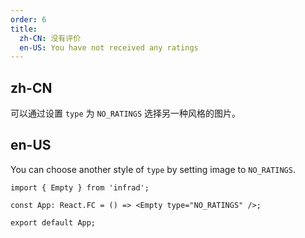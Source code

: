 ```yaml
---
order: 6
title:
  zh-CN: 没有评价
  en-US: You have not received any ratings
---
```


## zh-CN

可以通过设置 `type` 为 `NO_RATINGS` 选择另一种风格的图片。

## en-US

You can choose another style of `type` by setting image to `NO_RATINGS`.

```tsx
import { Empty } from 'infrad';

const App: React.FC = () => <Empty type="NO_RATINGS" />;

export default App;
```
